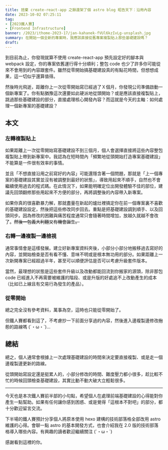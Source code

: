 ```yaml
---
title: 捨棄 create-react-app 之餘還架了個 astro blog 昭告天下：沿用內容
date: 2023-10-02 07:25:11
tag:
- [2023鐵人賽]
- [Frontend Infrastructure]
banner: /2023/ithome-2023-17/jan-kahanek-fVUl6kzIvLg-unsplash.jpg
summary: 在開始一個全新的專案時，我應該直接從舊專案複製貼上那些基礎建設嗎？
draft:
---
```


到目前為止，你發現就算不使用 create-react-app 預先設定好的腳本與 webpack 設定，你的專案依舊運行得十分順利；整包 code 也少了許多你可能從來不會用到的內容跟套件。雖然從零開始搞基礎建設真的有點花時間，但想想成果，這一切似乎還算值得。

然後時光飛逝，距離你上一次從零開始寫已經過了Ｘ個月，你發現公司準備啟動一個新專案了。你有點猶豫這次還要如此硬派地從頭開始？或是應該直接複製貼上，跳過那些基礎建設的部分，直接處理核心開發內容？而這就是今天的主軸：如何處理一個新專案的基礎建設？

## 本文

### 左轉複製貼上

如果距離上一次從零開始寫基礎建設不到三個月，個人會選擇直接將這些內容整包複製貼上帶到新專案中。我認為在短時間內「頻繁地從頭開始打造專案基礎建設」不能算是一件很有效率的事情。

並且「不想直接沿用之前寫好的內容」可能還隱含著一個問題，那就是「上一個專案的基礎建設其實並沒有被調整到最好的狀態」，導致用起來不順手，自然也不會繼續使用過去的程式碼。在此情況下，如果能明確定位出開發體驗不佳的部位，建議先回頭翻修那些用起來不方便的部分，再將調整後的內容帶入新專案。

如果你真的很喜歡暴力解，那就盡量在新起的爐灶裡搞定你在前一個專案裏不喜歡的基礎建設設定，然後把這些修改同步回去。重點是把基礎建設調到順手、以及回頭同步。因為修改的困難與痛苦程度通常只會隨著時間增加，放越久就越不會改了。~~然後一包義大利麵又有機會誕生。~~

### 右轉一邊複製一邊檢視

通常事情會是這樣發展。建立好新專案資料夾後，小部分小部分地搬移過去寫好的內容，並開始檢查是否有看不懂、意味不明或是根本無功用的部分。如果距離上一次新開專案已經超過半年，甚至可以順便評估是否可以考慮升級套件版本。

當然，最理想的狀態是這些套件升級以及改動都能回流到你搬家的源頭，除非那包 code 已經進入不再需要被維護的階段、或是升版的好處追不上改動產生的成本（比如已上線且有交易行為發生的產品）。

### 從零開始

總之完全沒有參考資料，萬事為空，這時也只能從零開始了。

但鐵人賽都看到這了，不考慮抄一下前面分享過的內容，然後進入邊複製邊修改~~抱怨~~的路線嗎 (´・ω・`)...

## 總結

總之，個人通常會根據上一次處理基礎建設的時間來決定要直接複製、或是走一個邊複製邊更新的路線。

從頭開始寫設定還是挺累人的，小部分修改的時間、難度壓力都小很多，趁比較不忙的時候回頭檢查基礎建設，其實比動不動大破大立輕鬆很多。

---

今天也是本次鐵人賽前半部的小句點，希望個人在處理前端基礎建設的心得能對你產生一點幫助。如果有任何讓你感到困惑、或是覺得「這根本不對吧」的部分，都十分歡迎留言交流。

下半場的鐵人賽預計分享個人將原本使用 hexo 建構的技術部落格全部改用 astro 維護的心得。會聊一點 astro 的基本開發方式，也會介紹我在 2.0 版的技術部落格導入哪些內容。有興趣的讀者歡迎繼續關注 (`・ω・´)

感謝看到這裡的你。
